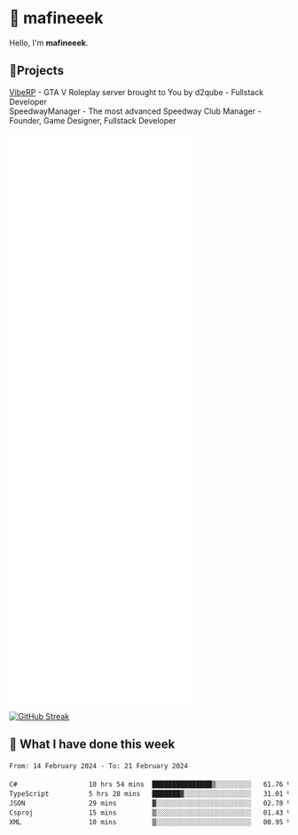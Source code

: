 # 👋 mafineeek
Hello, I'm **mafineeek**.

## 📝Projects

[VibeRP](https://v-rp.pl) - GTA V Roleplay server brought to You by d2qube - Fullstack Developer<br/>
SpeedwayManager - The most advanced Speedway Club Manager - Founder, Game Designer, Fullstack Developer


![](./github-metrics.svg)

[![GitHub Streak](https://streak-stats.demolab.com/?user=mafineeek)](https://git.io/streak-stats)

## 📰 What I have done this week
<!--START_SECTION:waka-->

```txt
From: 14 February 2024 - To: 21 February 2024

C#                  10 hrs 54 mins  ███████████████▒░░░░░░░░░   61.76 %
TypeScript          5 hrs 28 mins   ███████▓░░░░░░░░░░░░░░░░░   31.01 %
JSON                29 mins         ▓░░░░░░░░░░░░░░░░░░░░░░░░   02.78 %
Csproj              15 mins         ▒░░░░░░░░░░░░░░░░░░░░░░░░   01.43 %
XML                 10 mins         ▒░░░░░░░░░░░░░░░░░░░░░░░░   00.95 %
```

<!--END_SECTION:waka-->
